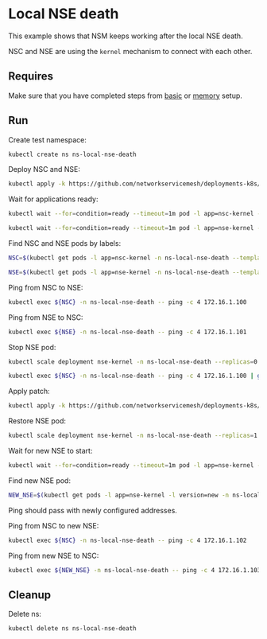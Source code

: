 # Local NSE death

This example shows that NSM keeps working after the local NSE death.

NSC and NSE are using the `kernel` mechanism to connect with each other.

## Requires

Make sure that you have completed steps from [basic](../../basic) or [memory](../../memory) setup.

## Run

Create test namespace:
```bash
kubectl create ns ns-local-nse-death
```

Deploy NSC and NSE:
```bash
kubectl apply -k https://github.com/networkservicemesh/deployments-k8s/examples/heal/local-nse-death/nse-before-death?ref=ba172266838eade1df97e2a8479fc73c3a9563c0
```

Wait for applications ready:
```bash
kubectl wait --for=condition=ready --timeout=1m pod -l app=nsc-kernel -n ns-local-nse-death
```
```bash
kubectl wait --for=condition=ready --timeout=1m pod -l app=nse-kernel -n ns-local-nse-death
```

Find NSC and NSE pods by labels:
```bash
NSC=$(kubectl get pods -l app=nsc-kernel -n ns-local-nse-death --template '{{range .items}}{{.metadata.name}}{{"\n"}}{{end}}')
```
```bash
NSE=$(kubectl get pods -l app=nse-kernel -n ns-local-nse-death --template '{{range .items}}{{.metadata.name}}{{"\n"}}{{end}}')
```

Ping from NSC to NSE:
```bash
kubectl exec ${NSC} -n ns-local-nse-death -- ping -c 4 172.16.1.100
```

Ping from NSE to NSC:
```bash
kubectl exec ${NSE} -n ns-local-nse-death -- ping -c 4 172.16.1.101
```

Stop NSE pod:
```bash
kubectl scale deployment nse-kernel -n ns-local-nse-death --replicas=0
```

```bash
kubectl exec ${NSC} -n ns-local-nse-death -- ping -c 4 172.16.1.100 | grep "100% packet loss"
```

Apply patch:
```bash
kubectl apply -k https://github.com/networkservicemesh/deployments-k8s/examples/heal/local-nse-death/nse-after-death?ref=ba172266838eade1df97e2a8479fc73c3a9563c0
```

Restore NSE pod:

```bash
kubectl scale deployment nse-kernel -n ns-local-nse-death --replicas=1
```

Wait for new NSE to start:
```bash
kubectl wait --for=condition=ready --timeout=1m pod -l app=nse-kernel -l version=new -n ns-local-nse-death
```

Find new NSE pod:
```bash
NEW_NSE=$(kubectl get pods -l app=nse-kernel -l version=new -n ns-local-nse-death --template '{{range .items}}{{.metadata.name}}{{"\n"}}{{end}}')
```

Ping should pass with newly configured addresses.

Ping from NSC to new NSE:
```bash
kubectl exec ${NSC} -n ns-local-nse-death -- ping -c 4 172.16.1.102
```

Ping from new NSE to NSC:
```bash
kubectl exec ${NEW_NSE} -n ns-local-nse-death -- ping -c 4 172.16.1.103
```

## Cleanup

Delete ns:
```bash
kubectl delete ns ns-local-nse-death
```

